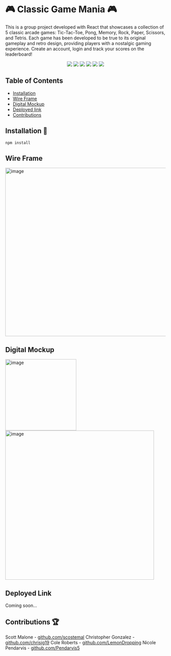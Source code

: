 # :video_game: Classic Game Mania :video_game:

This is a group project developed with React that showcases a collection of 5 classic arcade games: Tic-Tac-Toe, Pong, Memory, Rock, Paper, Scissors, and Tetris. Each game has been developed to be true to its original gameplay and retro design, providing players with a nostalgic gaming experience. Create an account, login and track your scores on the leaderboard!

<p align="center">
    <img src="https://img.shields.io/badge/javascript-yellow" />
    <img src="https://img.shields.io/badge/express-orange" />
    <img src="https://img.shields.io/badge/MongoDB-blue"  />
    <img src="https://img.shields.io/badge/mongoose-red"  />
    <img src="https://img.shields.io/badge/styled-component-blue"  />
    <img src="https://img.shields.io/badge/typescript-green" />
</p>

## Table of Contents

- [Installation](#Installation)
- [Wire Frame](#WireFrame)
- [Digital Mockup](#DigitalMockup)
- [Deployed link](#deployed-link)
- [Contributions](#contributions)

## Installation 💾

`npm install`

## Wire Frame

<img width="527" alt="image" src="https://github.com/LemonDropping/project-3/assets/118090944/f7eac16e-38ba-4d29-acbc-cb6e82bb72d0">

## Digital Mockup

<img width="223" alt="image" src="https://github.com/LemonDropping/project-3/assets/118090944/e2b4117c-0569-48fb-9e8d-dc0eb608e107">
<img width="467" alt="image" src="https://github.com/LemonDropping/project-3/assets/118090944/d5efe86a-bdc3-478b-b0fc-9cfbdb899267">


## Deployed Link

Coming soon...

## Contributions :trophy:

Scott Malone - [github.com/scostemal](github.com/scostemal)
Christopher Gonzalez - [github.com/chrisjg19](github.com/chrisjg19)
Cole Roberts - [github.com/LemonDropping](github.com/LemonDropping)
Nicole Pendarvis - [github.com/Pendarvis5](github.com/Pendarvis5)

